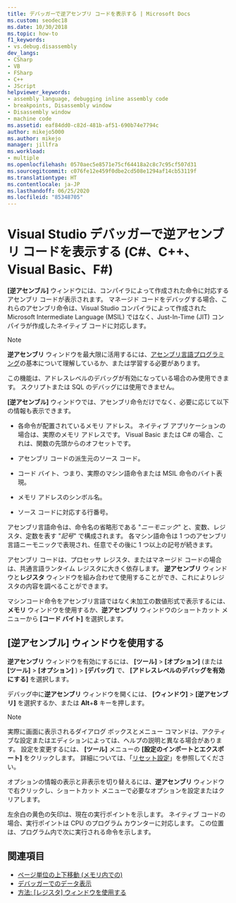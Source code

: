 ```yaml
---
title: デバッガーで逆アセンブリ コードを表示する | Microsoft Docs
ms.custom: seodec18
ms.date: 10/30/2018
ms.topic: how-to
f1_keywords:
- vs.debug.disassembly
dev_langs:
- CSharp
- VB
- FSharp
- C++
- JScript
helpviewer_keywords:
- assembly language, debugging inline assembly code
- breakpoints, Disassembly window
- Disassembly window
- machine code
ms.assetid: eaf84dd0-c82d-481b-af51-690b74e7794c
author: mikejo5000
ms.author: mikejo
manager: jillfra
ms.workload:
- multiple
ms.openlocfilehash: 0570aec5e8571e75cf64418a2c8c7c95cf507d31
ms.sourcegitcommit: c076fe12e459f0dbe2cd508e1294af14cb53119f
ms.translationtype: HT
ms.contentlocale: ja-JP
ms.lasthandoff: 06/25/2020
ms.locfileid: "85348705"
---
```

# <a name="view-disassembly-code-in-the-visual-studio-debugger-c-c-visual-basic-f"></a>Visual Studio デバッガーで逆アセンブリ コードを表示する (C#、C++、Visual Basic、F#)

**[逆アセンブル]** ウィンドウには、コンパイラによって作成された命令に対応するアセンブリ コードが表示されます。 マネージド コードをデバッグする場合、これらのアセンブリ命令は、Visual Studio コンパイラによって作成された Microsoft Intermediate Language (MSIL) ではなく、Just-In-Time (JIT) コンパイラが作成したネイティブ コードに対応します。

> [!NOTE]
> **逆アセンブリ** ウィンドウを最大限に活用するには、[アセンブリ言語プログラミング](https://wikipedia.org/wiki/Assembly_language)の基本について理解しているか、または学習する必要があります。

この機能は、アドレスレベルのデバッグが有効になっている場合のみ使用できます。 スクリプトまたは SQL のデバッグには使用できません。

**[逆アセンブル]** ウィンドウでは、アセンブリ命令だけでなく、必要に応じて以下の情報も表示できます。

- 各命令が配置されているメモリ アドレス。 ネイティブ アプリケーションの場合は、実際のメモリ アドレスです。 Visual Basic または C# の場合、これは、関数の先頭からのオフセットです。

- アセンブリ コードの派生元のソース コード。

- コード バイト、つまり、実際のマシン語命令または MSIL 命令のバイト表現。

- メモリ アドレスのシンボル名。

- ソース コードに対応する行番号。

アセンブリ言語命令は、命令名の省略形である "*ニーモニック*" と、変数、レジスタ、定数を表す "*記号*" で構成されます。 各マシン語命令は 1 つのアセンブリ言語ニーモニックで表現され、任意でその後に 1 つ以上の記号が続きます。

アセンブリ コードは、プロセッサ レジスタ、またはマネージド コードの場合は、共通言語ランタイム レジスタに大きく依存します。 **逆アセンブリ** ウィンドウと**レジスタ** ウィンドウを組み合わせて使用することができ、これによりレジスタの内容を調べることができます。

マシンコード命令をアセンブリ言語ではなく未加工の数値形式で表示するには、**メモリ** ウィンドウを使用するか、**逆アセンブリ** ウィンドウのショートカット メニューから **[コード バイト]** を選択します。

## <a name="use-the-disassembly-window"></a>[逆アセンブル] ウィンドウを使用する

**逆アセンブリ** ウィンドウを有効にするには、 **[ツール]**  >  **[オプション]** (または **[ツール]**  >  **[オプション]** ) > **[デバッグ]** で、 **[アドレスレベルのデバッグを有効にする]** を選択します。

デバッグ中に**逆アセンブリ** ウィンドウを開くには、 **[ウィンドウ]**  >  **[逆アセンブリ]** を選択するか、または **Alt**+**8** キーを押します。

> [!NOTE]
> 実際に画面に表示されるダイアログ ボックスとメニュー コマンドは、アクティブな設定またはエディションによっては、ヘルプの説明と異なる場合があります。 設定を変更するには、 **[ツール]** メニューの **[設定のインポートとエクスポート]** をクリックします。 詳細については、「[リセット設定](../ide/environment-settings.md#reset-settings)」を参照してください。

オプションの情報の表示と非表示を切り替えるには、**逆アセンブリ** ウィンドウで右クリックし、ショートカット メニューで必要なオプションを設定またはクリアします。

左余白の黄色の矢印は、現在の実行ポイントを示します。 ネイティブ コードの場合、実行ポイントは CPU のプログラム カウンターに対応します。 この位置は、プログラム内で次に実行される命令を示します。

## <a name="see-also"></a>関連項目

* [ページ単位の上下移動 (メモリ内での)](../debugger/how-to-page-up-or-down-in-memory.md)
* [デバッガーでのデータ表示](../debugger/viewing-data-in-the-debugger.md)
* [方法: [レジスタ] ウィンドウを使用する](../debugger/how-to-use-the-registers-window.md)